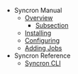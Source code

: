 - Syncron Manual
  - [Overview](/docs/intro)
    - [Subsection](/docs/intro#subsection)
  - [Installing](/docs/install#Installing)
  - [Configuring](/docs/install#Configuring)
  - [Adding Jobs](/docs/adding-jobs)
- Syncron Reference
  - [Syncron CLI](/docs/cli)

